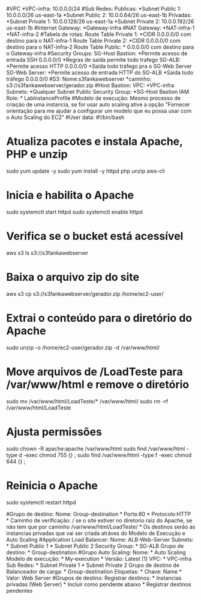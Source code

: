 #VPC
    *VPC-infra: 10.0.0.0/24
#Sub Redes:
    Publicas:
         *Subnet Public 1: 10.0.0.0/26 us-east-1a
         *Subnet Public 2: 10.0.0.64/26 us-east-1b
    Privadas:
         *Subnet Private 1: 10.0.0.128/26 us-east-1a
         *Subnet Private 2: 10.0.0.192/26 us-east-1b
#Internet Gateway:
         *Gateway-infra
#NAT Gateway:
         *NAT-infra-1
         *NAT-infra-2
#Tabela de rotas:
    Route Table Private 1:
           *CIDR 0.0.0.0/0 com destino para o NAT-infra-1
     Route Table Private 2:
           *CIDR 0.0.0.0/0 com destino para o NAT-infra-2
    Route Table Public:
           * 0.0.0.0/0 com destino para o Gateway-infra
#Security Groups:
    SG-Host Bastion:
           *Permite acesso de entrada SSH 0.0.0.0/0
           *Regras de saída permite todo trafego
    SG-ALB:
           *Permite acesso HTTP 0.0.0.0/0
           *Saída todo tráfego pra o SG-Web Server
    SG-Web Server:
           *Permite acesso de entrada HTTP do SG-ALB
           *Saida todo tráfego 0.0.0.0/0
#S3:
    Nome:s3fankawebserver
           *caminho: s3://s3fankawebserver/gerador.zip
#Host Bastion:
    VPC:
           *VPC-infra
    Subnets:
           *Qualquer Subnet Public
    Security Group:
           *SG-Host Bastion
    IAM Role:
           * LabInstanceProfile
#Modelo de execução:
    Mesmo processo de criação de uma instancia, se for usar auto scaling ative a opção "Fornecer orientação para me ajudar a configurar um modelo que eu possa usar com o Auto Scaling do EC2"
#User data:
#!/bin/bash

# Atualiza pacotes e instala Apache, PHP e unzip
sudo yum update -y
sudo yum install -y httpd php unzip aws-cli

# Inicia e habilita o Apache
sudo systemctl start httpd
sudo systemctl enable httpd

# Verifica se o bucket está acessível
aws s3 ls s3://s3fankawebserver

# Baixa o arquivo zip do site
aws s3 cp s3://s3fankawebserver/gerador.zip /home/ec2-user/

# Extrai o conteúdo para o diretório do Apache
sudo unzip -o /home/ec2-user/gerador.zip -d /var/www/html/

# Move arquivos de /LoadTeste para /var/www/html e remove o diretório
sudo mv /var/www/html/LoadTeste/* /var/www/html/
sudo rm -rf /var/www/html/LoadTeste

# Ajusta permissões
sudo chown -R apache:apache /var/www/html
sudo find /var/www/html -type d -exec chmod 755 {} \;
sudo find /var/www/html -type f -exec chmod 644 {} \;

# Reinicia o Apache
sudo systemctl restart httpd

#Grupo de destino:
    Nome: Group-destination
           * Porta:80
           * Protocolo:HTTP
           * Caminho de verificaçâo: / se o site estiver no diretorio raiz do Apache, se não tem que por caminho /var/www/html/LoadTeste/
           * Os destinos serão as instancias privadas que vai ser criada atráves do Modelo de Execução e Auto Scaling
#Application Load Balancer: 
    Nome: ALB-Web-Server
    Subnets:
           * Subnet Public 1
           * Subnet Public 2
    Security Group:
           * SG-ALB
    Grupo de destino:
           * Group-destination
#Grupo Auto Scaling:
    Nome: 
           * Auto Scaling
    Modelo de execução:
           * My-execution
           * Versão: Latest (1)
    VPC:
           * VPC-infra
    Sub Redes:
           * Subnet Private 1
           * Subnet Private 2 
    Grupo de destino de Balanceador de carga:
           * Group-destination
    Etiquetas:
           * Chave: Name
           * Valor: Web Server
#Grupos de destino:
    Registrar destinos:
           * Instancias privadas (Web Server)
           * Incluir como pendente abaixo
           * Registrar destinos pendentes

